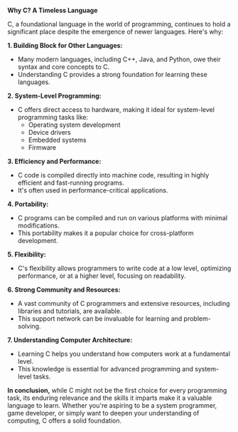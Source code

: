 **Why C? A Timeless Language**

C, a foundational language in the world of programming, continues to hold a significant place despite the emergence of newer languages. Here's why:

**1. Building Block for Other Languages:**

- Many modern languages, including C++, Java, and Python, owe their syntax and core concepts to C.
- Understanding C provides a strong foundation for learning these languages.

**2. System-Level Programming:**

- C offers direct access to hardware, making it ideal for system-level programming tasks like:
    - Operating system development
    - Device drivers
    - Embedded systems
    - Firmware

**3. Efficiency and Performance:**

- C code is compiled directly into machine code, resulting in highly efficient and fast-running programs.
- It's often used in performance-critical applications.

**4. Portability:**

- C programs can be compiled and run on various platforms with minimal modifications.
- This portability makes it a popular choice for cross-platform development.

**5. Flexibility:**

- C's flexibility allows programmers to write code at a low level, optimizing performance, or at a higher level, focusing on readability.

**6. Strong Community and Resources:**

- A vast community of C programmers and extensive resources, including libraries and tutorials, are available.
- This support network can be invaluable for learning and problem-solving.

**7. Understanding Computer Architecture:**

- Learning C helps you understand how computers work at a fundamental level.
- This knowledge is essential for advanced programming and system-level tasks.

**In conclusion,** while C might not be the first choice for every programming task, its enduring relevance and the skills it imparts make it a valuable language to learn. Whether you're aspiring to be a system programmer, game developer, or simply want to deepen your understanding of computing, C offers a solid foundation.